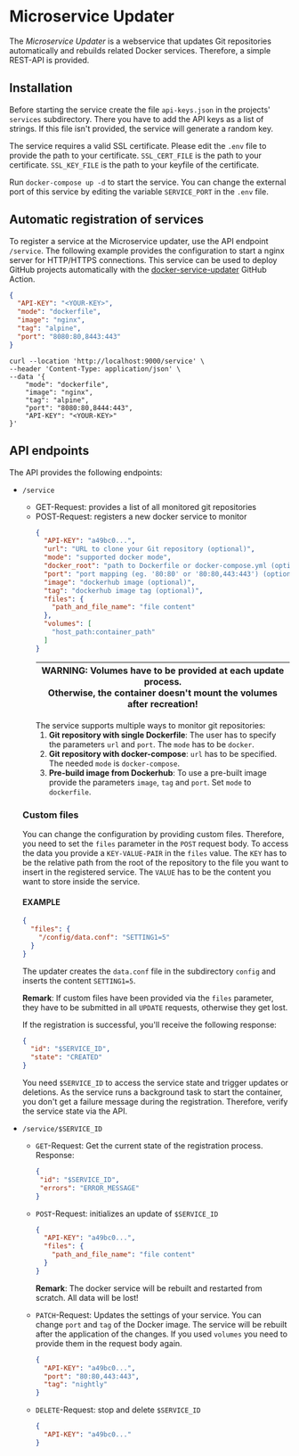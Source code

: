 # Microservice Updater

The *Microservice Updater* is a webservice that updates Git repositories
automatically and rebuilds related Docker services. Therefore, a simple
REST-API is provided.

## Installation
Before starting the service create the file `api-keys.json`
in the projects' `services` subdirectory. There you have to add the API keys as a
list of strings. If this file isn't provided, the service will generate a random key.

The service requires a valid SSL certificate. Please edit the `.env` file
to provide the path to your certificate. `SSL_CERT_FILE` is the path to 
your certificate. `SSL_KEY_FILE` is the path to your keyfile of the certificate.

Run `docker-compose up -d` to start the service. You can change the external
port of this service by editing the variable `SERVICE_PORT` in the `.env`
file.

## Automatic registration of services
To register a service at the Microservice updater, use the API endpoint `/service`.
The following example provides the configuration to start a nginx server
for HTTP/HTTPS connections. This service can be used to deploy GitHub projects
automatically with the [docker-service-updater](https://github.com/MindMaster98/docker-service-updater)
GitHub Action.

```json
{
  "API-KEY": "<YOUR-KEY>",
  "mode": "dockerfile",
  "image": "nginx",
  "tag": "alpine",
  "port": "8080:80,8443:443"
}
```

```shell
curl --location 'http://localhost:9000/service' \
--header 'Content-Type: application/json' \
--data '{
    "mode": "dockerfile",
    "image": "nginx",
    "tag": "alpine",
    "port": "8080:80,8444:443",
    "API-KEY": "<YOUR-KEY>"
}'
```

## API endpoints
The API provides the following endpoints:
* `/service`
  * GET-Request: provides a list of all monitored git repositories
  * POST-Request: registers a new docker service to monitor
    ```json
    {
      "API-KEY": "a49bc0...",
      "url": "URL to clone your Git repository (optional)",
      "mode": "supported docker mode",
      "docker_root": "path to Dockerfile or docker-compose.yml (optional)",
      "port": "port mapping (eg. '80:80' or '80:80,443:443') (optional)",
      "image": "dockerhub image (optional)",
      "tag": "dockerhub image tag (optional)",
      "files": {
        "path_and_file_name": "file content"
      },
      "volumes": [
        "host_path:container_path"
      ]
    }
    ```
    | WARNING: Volumes have to be provided at each update process. <br/>Otherwise, the container doesn't mount the volumes after recreation! |
    |----------------------------------------------------------------------------------------------------------------------------------------|
    The service supports multiple ways to monitor git repositories:
    1. **Git repository with single Dockerfile**: The user has to specify the
    parameters `url` and `port`. The `mode` has to be `docker`.
    2. **Git repository with docker-compose**: `url` has to be specified.
    The needed `mode` is `docker-compose`.
    3. **Pre-build image from Dockerhub**: To use a pre-built image provide
    the parameters `image`, `tag` and `port`. Set `mode` to `dockerfile`.
  
  ### Custom files
  You can change the configuration by providing custom files. Therefore, you need to set the `files`
  parameter in the `POST` request body. To access the data you provide a `KEY-VALUE-PAIR` in the `files`
  value. The `KEY` has to be the relative path from the root of the repository to the file you want to
  insert in the registered service. The `VALUE` has to be the content you want to store inside the service.
  
  #### EXAMPLE
  ```json
  {
    "files": {
      "/config/data.conf": "SETTING1=5"
    }
  }
  ```
  The updater creates the `data.conf` file in the subdirectory `config` and inserts the content `SETTING1=5`.
  
  **Remark**: If custom files have been provided via the `files` parameter, they have to be submitted
  in all `UPDATE` requests, otherwise they get lost.
  
  If the registration is successful, you'll receive the following response:
  ```json
  {
    "id": "$SERVICE_ID", 
    "state": "CREATED"
  }
  ```
  You need `$SERVICE_ID` to access the service state and trigger updates or deletions. As the service
  runs a background task to start the container, you don't get a failure message during the registration.
  Therefore, verify the service state via the API.
* `/service/$SERVICE_ID`
  * `GET`-Request: Get the current state of the registration process. Response:
    ```json
    {
     "id": "$SERVICE_ID",
     "errors": "ERROR_MESSAGE"
    }
    ```
  * `POST`-Request: initializes an update of `$SERVICE_ID`
    ```json
    {
      "API-KEY": "a49bc0...",
      "files": {
        "path_and_file_name": "file content"
      }
    }
    ```
    **Remark**: The docker service will be rebuilt and restarted from scratch. All data will be lost!
    
  * `PATCH`-Request: Updates the settings of your service. You can change `port` and `tag` of the Docker image.
    The service will be rebuilt after the application of the changes. If you used `volumes` you need to provide them in
    the request body again.
    ```json
    {
      "API-KEY": "a49bc0...",
      "port": "80:80,443:443",
      "tag": "nightly"
    }
    ```

  * `DELETE`-Request: stop and delete `$SERVICE_ID`
    ```json
    {
      "API-KEY": "a49bc0..."
    }
    ```
